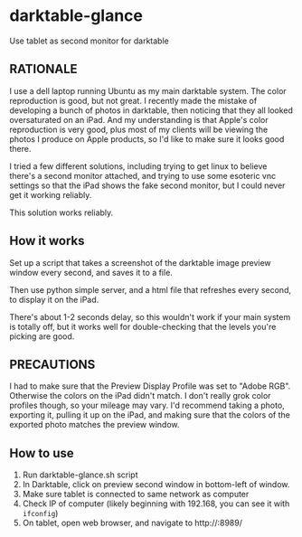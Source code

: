 # darktable-glance
Use tablet as second monitor for darktable


## RATIONALE

I use a dell laptop running Ubuntu as my main darktable system.  The color
reproduction is good, but not great.  I recently made the mistake of developing
a bunch of photos in darktable, then noticing that they all looked
oversaturated on an iPad.  And my understanding is that Apple's color
reproduction is very good, plus most of my clients will be viewing the photos
I produce on Apple products, so I'd like to make sure it looks good there.

I tried a few different solutions, including trying to get linux to believe
there's a second monitor attached, and trying to use some esoteric vnc settings
so that the iPad shows the fake second monitor, but I could never get it working reliably.

This solution works reliably.

## How it works

Set up a script that takes a screenshot of the darktable image preview window every second, and saves it to a file.

Then use python simple server, and a html file that refreshes every second, to display it on the iPad.

There's about 1-2 seconds delay, so this wouldn't work if your main system is
totally off, but it works well for double-checking that the levels you're
picking are good.

## PRECAUTIONS

I had to make sure that the Preview Display Profile was set to "Adobe RGB".
Otherwise the colors on the iPad didn't match.  I don't really grok color
profiles though, so your mileage may vary.  I'd recommend taking a photo,
exporting it, pulling it up on the iPad, and making sure that the colors of the
exported photo matches the preview window.

## How to use

1. Run darktable-glance.sh script
2. In Darktable, click on preview second window in bottom-left of window.  
3. Make sure tablet is connected to same network as computer
4. Check IP of computer (likely beginning with 192.168, you can see it with `ifconfig`)
5. On tablet, open web browser, and navigate to http://<Computer IP>:8989/

